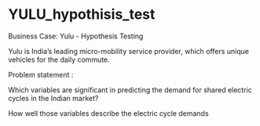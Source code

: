 # YULU_hypothisis_test
Business Case: Yulu - Hypothesis Testing


Yulu is India’s leading micro-mobility service provider, which offers unique vehicles for the daily commute.

Problem statement :

Which variables are significant in predicting the demand for shared electric cycles in the Indian market?

How well those variables describe the electric cycle demands
